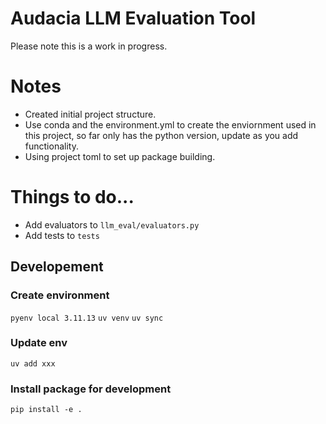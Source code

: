 # Audacia LLM Evaluation Tool
Please note this is a work in progress.

# Notes
* Created initial project structure.
* Use conda and the environment.yml to create the enviornment used in this project, so far only has the python version, update as you add functionality.
* Using project toml to set up package building.

# Things to do...
* Add evaluators to `llm_eval/evaluators.py`
* Add tests to `tests`

## Developement
### Create environment
`pyenv local 3.11.13` 
`uv venv`
`uv sync`

### Update env
`uv add xxx`

### Install package for development
`pip install -e .`

